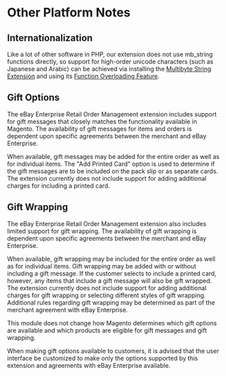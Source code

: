 # Other Platform Notes

## Internationalization

Like a lot of other software in PHP, our extension does not use mb_string functions directly, so support for high-order unicode characters (such as Japanese and Arabic) can be achieved via installing the [Multibyte String Extension](http://www.php.net/manual/en/book.mbstring.php) and using its [Function Overloading Feature](http://www.php.net/manual/en/mbstring.overload.php).

## Gift Options

The eBay Enterprise Retail Order Management extension includes support for gift messages that closely matches the functionality available in Magento. The availability of gift messages for items and orders is dependent upon specific agreements between the merchant and eBay Enterprise.

When available, gift messages may be added for the entire order as well as for individual items. The "Add Printed Card" option is used to determine if the gift messages are to be included on the pack slip or as separate cards. The extension currently does not include support for adding additional charges for including a printed card.

## Gift Wrapping

The eBay Enterprise Retail Order Management extension also includes limited support for gift wrapping. The availability of gift wrapping is dependent upon specific agreements between the merchant and eBay Enterprise.

When available, gift wrapping may be included for the entire order as well as for individual items. Gift wrapping may be added with or without including a gift message. If the customer selects to include a printed card, however, any items that include a gift message will also be gift wrapped. The extension currently does not include support for adding additional charges for gift wrapping or selecting different styles of gift wrapping. Additional rules regarding gift wrapping may be determined as part of the merchant agreement with eBay Enterprise.

This module does not change how Magento determines which gift options are available and which products are eligible for gift messages and gift wrapping.

When making gift options available to customers, it is advised that the user interface be customized to make only the options supported by this extension and agreements with eBay Enterprise available.
